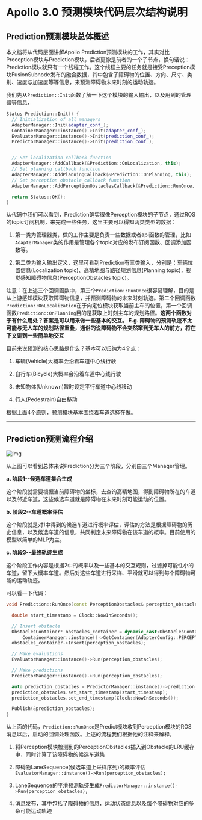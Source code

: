 # Apollo 3.0 预测模块代码层次结构说明

## Prediction预测模块总体概述

本文档将从代码层面讲解Apollo Prediction预测模块的工作，其实对比Preception模块与Prediction模块，后者更像是前者的一个子节点，换句话说：Prediction模块就只有一个线程工作。这个线程主要的任务就是接受Preception模块FusionSubnode发布的融合数据，其中包含了障碍物的位置、方向、尺寸、类别、速度与加速度等等信息，来预测障碍物未来时刻的运动轨迹。

我们先从`Prediction::Init`函数了解一下这个模块的输入输出，以及用到的管理器等信息，

```c++
Status Prediction::Init() {
  // Initialization of all managers
  AdapterManager::Init(adapter_conf_);
  ContainerManager::instance()->Init(adapter_conf_);
  EvaluatorManager::instance()->Init(prediction_conf_);
  PredictorManager::instance()->Init(prediction_conf_);


  // Set localization callback function
  AdapterManager::AddCallback(&Prediction::OnLocalization, this);
  // Set planning callback function
  AdapterManager::AddPlanningCallback(&Prediction::OnPlanning, this);
  // Set perception obstacle callback function
  AdapterManager::AddPerceptionObstaclesCallback(&Prediction::RunOnce, this);

  return Status::OK();
}
```

从代码中我们可以看到，Prediction确实很像Perception模块的子节点，通过ROS的topic订阅机制，来完成一些任务，这里主要可以得知两类类型的数据：

1. 第一类为管理器类，做的工作主要是负责一些数据或者api函数的管理，比如`AdapterManager`类的作用是管理各个topic对应的发布订阅函数、回调添加函数等。

2. 第二类为输入输出定义，这里可看到Prediction有三类输入，分别是：车辆位置信息(Localization topic)、高精地图与路径规划信息(Planning topic)，视觉感知障碍物信息(PerceptionObstacles topic)。

注意：在上述三个回调函数中，第三个`Prediction::RunOnce`很容易理解，目的是从上游感知模块获取障碍物信息，并预测障碍物的未来时刻轨迹。第二个回调函数`Prediction::OnLocalization`在于向定位模块获取当前主车的位置，第一个回调函数`Prediction::OnPlanning`目的是获取上时刻主车的规划路径。**这两个函数对于有什么用处？答案是可以用来做一些基本的交互。 E.g. 障碍物的预测轨迹不太可能与无人车的规划路径重叠，通俗的说障碍物不会突然窜到无车人的前方，将在下文讲到一些简单地交互**


目前来说预测的核心思路是什么？基本可以归纳为4个点：

1. 车辆(Vehicle)大概率会沿着车道中心线行驶

2. 自行车(Bicycle)大概率会沿着车道中心线行驶

3. 未知物体(Unknown)暂时设定平行车道中心线移动

4. 行人(Pedestrain)自由移动

根据上面4个原则，预测模块基本围绕着车道选择在做。

-------------------

## Prediction预测流程介绍

![img](https://github.com/YannZyl/Apollo-Note/blob/master/images/prediction/prediction_arch.png)

从上图可以看到总体来说Prediction分为三个阶段，分别由三个Manager管理。

**a. 阶段1--候选车道集合生成**

这个阶段就需要根据当前障碍物的坐标，去查询高精地图，得到障碍物所在的车道以及邻近车道，这些候选车道就是障碍物在未来时刻可能运动的位置。

**b. 阶段2--车道概率评估**

这个阶段就是对1中得到的候选车道进行概率评估，评估的方法是根据障碍物的历史信息，以及候选车道的信息，共同判定未来障碍物在该车道的概率。目前使用的模型以简单的MLP为主。

**c. 阶段3--最终轨迹生成**

这个阶段工作内容是根据2中的概率以及一些基本的交互规则，过滤掉可能性小的车道，留下大概率车道。然后对这些车道进行采样、平滑就可以得到每个障碍物可能的运动轨迹。

可以看一下代码：

```c++
void Prediction::RunOnce(const PerceptionObstacles& perception_obstacles) {

  double start_timestamp = Clock::NowInSeconds();

  // Insert obstacle
  ObstaclesContainer* obstacles_container = dynamic_cast<ObstaclesContainer*>(
      ContainerManager::instance()->GetContainer(AdapterConfig::PERCEPTION_OBSTACLES));
  obstacles_container->Insert(perception_obstacles);

  // Make evaluations
  EvaluatorManager::instance()->Run(perception_obstacles);

  // Make predictions
  PredictorManager::instance()->Run(perception_obstacles);

  auto prediction_obstacles = PredictorManager::instance()->prediction_obstacles();
  prediction_obstacles.set_start_timestamp(start_timestamp);
  prediction_obstacles.set_end_timestamp(Clock::NowInSeconds());

  Publish(&prediction_obstacles);
}
```

从上面的代码，`Prediction::RunOnce`是Predict模块收到Perception模块的ROS消息以后，启动的回调处理函数。上述的流程我们根据他的注释来解释。

1. 将Perception模块检测到的PerceptionObstacles插入到Obstacle的LRU缓存中，同时计算了该障碍物的候选车道集

2. 障碍物LaneSequence(候选车道上采样序列)的概率评估`EvaluatorManager::instance()->Run(perception_obstacles);`

3. LaneSequence的平滑预测轨迹生成`PredictorManager::instance()->Run(perception_obstacles);`

4. 消息发布，其中包括了障碍物的信息，运动状态信息以及每个障碍物对应的多条可能运动轨迹
